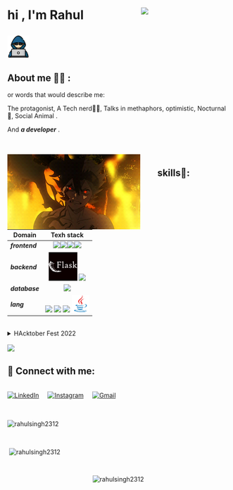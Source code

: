 # hi , I'm Rahul  <img align='right' src='https://user-images.githubusercontent.com/5713670/87202985-820dcb80-c2b6-11ea-9f56-7ec461c497c3.gif' width='200'>

##  <img src="image-1.png" width="50px"> 
## About me 🧙‍♂️ : 
or words that would describe me:

The protagonist, A Tech nerd🧑‍💻, Talks in methaphors, optimistic, Nocturnal🦉, Social Animal .

And ***a developer*** .

<br>
<BR>
<img align='left' src="asta.webp" height="50%" width="60%" >
<div align='right'>

## skills🤪:&nbsp;&nbsp; &nbsp; &nbsp; &nbsp; &nbsp; &nbsp; &nbsp; &nbsp; &nbsp;  



 **Domain** | **Texh stack**
 --------|:--------: 
  ***frontend*** | <img src="https://cdn-icons-png.flaticon.com/512/1126/1126012.png" width="40px"><img src="https://cdn-icons-png.flaticon.com/512/174/174854.png" width="40px"><img src="https://cdn-icons-png.flaticon.com/512/732/732190.png" width="40px"><img src="https://cdn-icons-png.flaticon.com/512/5968/5968292.png" width="40px">
  ***backend*** | <img src="image.png" width="65px"> <img src="https://cdn-icons-png.flaticon.com/512/5968/5968322.png" width="40px">
  ***database*** | <img src="https://res.cloudinary.com/crunchbase-production/image/upload/c_lpad,f_auto,q_auto:eco,dpr_1/erkxwhl1gd48xfhe2yld" width="40px">
  ***lang*** | <img src="https://cdn-icons-png.flaticon.com/512/1199/1199124.png" width="40px"> <img src="https://cdn-icons-png.flaticon.com/512/6132/6132222.png" width="40px"> <img src="https://cdn-icons-png.flaticon.com/512/5968/5968350.png" width="40px">  <img src="https://raw.githubusercontent.com/devicons/devicon/master/icons/java/java-original.svg" width="40px">



</div>


<br>


<details>
  <summary>HAcktober Fest 2022</summary>

[![@rahulsingh2312's Holopin board](https://holopin.me/rahulsingh2312)](https://holopin.io/@rahulsingh2312)
  

</details>
<br>
 <img src="https://s4.gifyu.com/images/handshake.gif" width="50px">

## 🔗 Connect with me:

<br>
    <a href="https://www.linkedin.com/in/rahulsinghhh2312/" target="_blank"><img alt="LinkedIn" width="35px" src="https://cdn-icons-png.flaticon.com/512/3536/3536505.png"></a> &nbsp&nbsp&nbsp
    <a href="https://www.instagram.com/rrahulol/" target="_blank"><img alt="Instagram" width="35px" src="https://cdn-icons-png.flaticon.com/512/1384/1384063.png"></a> &nbsp&nbsp&nbsp
    <a href="mailto:rahulsinghhh2312@gmail.com" target="_blank"><img alt="Gmail" width="35px" src="https://cdn-icons-png.flaticon.com/512/5968/5968534.png"></a>&nbsp&nbsp&nbsp


<br>

<br>
<br>

<p><img src="https://github-readme-stats.vercel.app/api/top-langs?username=rahulsingh2312&show_icons=true&locale=en&layout=compact" alt="rahulsingh2312" /></p>
<br>
<p>&nbsp;<img align="center" src="https://github-readme-stats.vercel.app/api?username=rahulsingh2312&show_icons=true&locale=en" alt="rahulsingh2312" /></p>

<br>


<p align="center"> <img src="https://komarev.com/ghpvc/?username=rahulsingh2312&label=Profile%20views&color=0e75b6&style=flat" alt="rahulsingh2312" /> </p>
